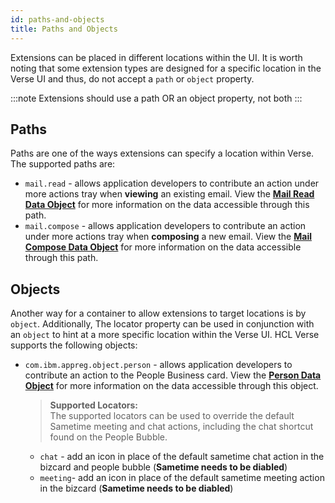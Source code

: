 ```yaml
---
id: paths-and-objects
title: Paths and Objects
---
```


Extensions can be placed in different locations within the UI. It is worth noting that some extension types are designed for a specific location in the Verse UI and thus, do not accept a `path` or `object` property.  

:::note
Extensions should use a path OR an object property, not both
:::

## Paths
Paths are one of the ways extensions can specify a location within Verse. The supported paths are:

* `mail.read` - allows application developers to contribute an action under more actions tray when **viewing** an existing email. View the **[Mail Read Data Object](extension-data-api#mail-read)** for more information on the data accessible through this path.
* `mail.compose` - allows application developers to contribute an action under more actions tray when **composing** a new email. View the **[Mail Compose Data Object](extension-data-api#mail-compose)** for more information on the data accessible through this path.
## Objects
Another way for a container to allow extensions to target locations is by `object`. Additionally, The locator property can be used in conjunction with an `object` to hint at a more specific location within the Verse UI. HCL Verse supports the following objects:

* `com.ibm.appreg.object.person` - allows application developers to contribute an action to the People Business card. View the **[Person Data Object](extension-data-api#person)** for more information on the data accessible through this object.
    > **Supported Locators:**  
    The supported locators can be used to override the default Sametime meeting and chat actions, including the chat shortcut found on the People Bubble.
    * `chat` - add an icon in place of the default sametime chat action in the bizcard and people bubble (**Sametime needs to be diabled**)
    * `meeting`- add an icon in place of the default sametime meeting action in the bizcard (**Sametime needs to be diabled**)

